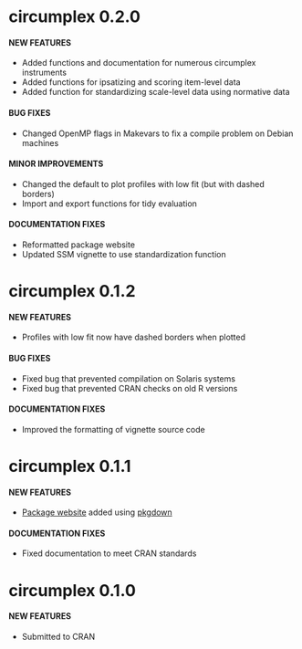 circumplex 0.2.0
=============================

#### NEW FEATURES

* Added functions and documentation for numerous circumplex instruments
* Added functions for ipsatizing and scoring item-level data
* Added function for standardizing scale-level data using normative data

#### BUG FIXES

* Changed OpenMP flags in Makevars to fix a compile problem on Debian machines

#### MINOR IMPROVEMENTS

* Changed the default to plot profiles with low fit (but with dashed borders)
* Import and export functions for tidy evaluation

#### DOCUMENTATION FIXES

* Reformatted package website
* Updated SSM vignette to use standardization function

circumplex 0.1.2
=============================

#### NEW FEATURES

* Profiles with low fit now have dashed borders when plotted

#### BUG FIXES

* Fixed bug that prevented compilation on Solaris systems
* Fixed bug that prevented CRAN checks on old R versions

#### DOCUMENTATION FIXES

* Improved the formatting of vignette source code

circumplex 0.1.1
=============================

#### NEW FEATURES

* [Package website](https://circumplex.jmgirard.com) added using [pkgdown](https://pkgdown.r-lib.org/)

#### DOCUMENTATION FIXES

* Fixed documentation to meet CRAN standards

circumplex 0.1.0
=============================

#### NEW FEATURES

* Submitted to CRAN
